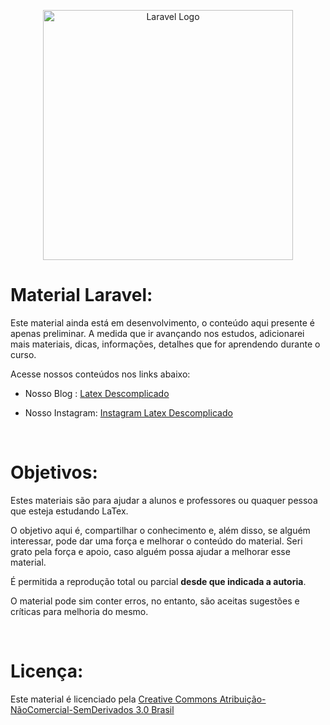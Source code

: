 <p align="center"><a href="https://laravel.com" target="_blank"><img src="https://raw.githubusercontent.com/laravel/art/master/logo-lockup/5%20SVG/2%20CMYK/1%20Full%20Color/laravel-logolockup-cmyk-red.svg" width="400" alt="Laravel Logo"></a></p>


# Material Laravel:

Este material ainda está em desenvolvimento, o conteúdo aqui presente é apenas preliminar.
A medida que ir avançando nos estudos, adicionarei mais materiais, dicas, informações, detalhes que for aprendendo durante o curso.


Acesse nossos conteúdos nos links abaixo:

* Nosso Blog : [Latex Descomplicado](https://latexdescomplicado.blogspot.com/)

* Nosso Instagram: [Instagram Latex Descomplicado](https://www.instagram.com/latexdescomplicado/) 

&nbsp;
&nbsp;
# Objetivos:
Estes materiais são para ajudar a alunos e professores ou quaquer pessoa que esteja estudando LaTex.


O objetivo aqui é, compartilhar o conhecimento e, além disso, se alguém interessar, pode dar uma força e melhorar o conteúdo do material. Seri grato pela força e apoio, caso alguém possa ajudar a melhorar esse material.


É permitida a reprodução total ou parcial **desde que indicada a autoria**.

O material pode sim conter erros, no entanto, são aceitas sugestões e críticas para melhoria do mesmo.

&nbsp;
&nbsp;
# Licença:
Este material é licenciado pela [Creative Commons Atribuição-NãoComercial-SemDerivados 3.0 Brasil](https://github.com/deivisonprogramador/latex/blob/main/README.md) 



